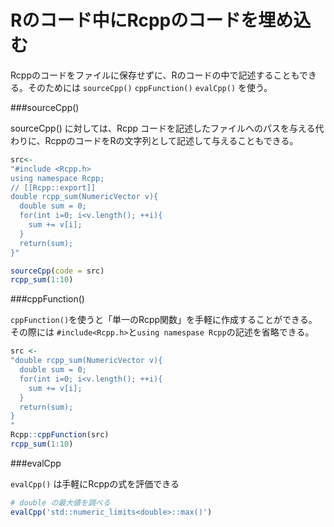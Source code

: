 # Rのコード中にRcppのコードを埋め込む

Rcppのコードをファイルに保存せずに、Rのコードの中で記述することもできる。そのためには `sourceCpp()` `cppFunction()` `evalCpp()` を使う。

###sourceCpp()

sourceCpp() に対しては、Rcpp コードを記述したファイルへのパスを与える代わりに、RcppのコードをRの文字列として記述して与えることもできる。

```R
src<-
"#include <Rcpp.h>
using namespace Rcpp;
// [[Rcpp::export]]
double rcpp_sum(NumericVector v){
  double sum = 0;
  for(int i=0; i<v.length(); ++i){
    sum += v[i];
  }
  return(sum);
}"

sourceCpp(code = src)
rcpp_sum(1:10)
```

###cppFunction()

`cppFunction()`を使うと「単一のRcpp関数」を手軽に作成することができる。その際には `#include<Rcpp.h>`と`using namespase Rcpp`の記述を省略できる。

```r
src <-
"double rcpp_sum(NumericVector v){
  double sum = 0;
  for(int i=0; i<v.length(); ++i){
    sum += v[i];
  }
  return(sum);
}
"
Rcpp::cppFunction(src)
rcpp_sum(1:10)
```

###evalCpp

`evalCpp()` は手軽にRcppの式を評価できる

```r
# double の最大値を調べる
evalCpp('std::numeric_limits<double>::max()')



```
